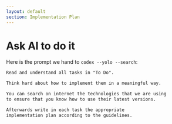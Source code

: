 ```yaml
---
layout: default
section: Implementation Plan
---
```


# Ask AI to do it

Here is the prompt we hand to `codex --yolo --search`:

```markdown
Read and understand all tasks in "To Do".

Think hard about how to implement them in a meaningful way.

You can search on internet the technologies that we are using
to ensure that you know how to use their latest versions.

Afterwards write in each task the appropriate
implementation plan according to the guidelines.

```
